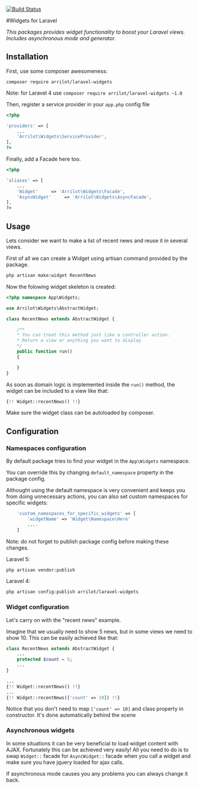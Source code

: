 [![Build Status](https://travis-ci.org/Arrilot/laravel-widgets.svg?branch=2.0)](https://travis-ci.org/Arrilot/laravel-widgets)

#Widgets for Laravel

*This packages provides widget functionality to boost your Laravel views. Includes asynchronous mode and generator.*

## Installation

First, use some composer awesomeness:

```composer require arrilot/laravel-widgets```

Note: for Laravel 4 use  ```composer require arrilot/laravel-widgets ~1.0```

Then, register a service provider in your `app.php` config file

```php
<?php

'providers' => [
    ...
    'Arrilot\Widgets\ServiceProvider',
],
?>
```

Finally, add a Facade here too.

```php
<?php

'aliases' => [
    ...
    'Widget'     => 'Arrilot\Widgets\Facade',
    'AsyncWidget'     => 'Arrilot\Widgets\AsyncFacade',
],
?>
```

## Usage

Lets consider we want to make a list of recent news and reuse it in several views.

First of all we can create a Widget using artisan command provided by the package.
```bash
php artisan make:widget RecentNews
```

Now the folowing widget skeleton is created:
```php
<?php namespace App\Widgets;

use Arrilot\Widgets\AbstractWidget;

class RecentNews extends AbstractWidget {

    /**
    * You can treat this method just like a controller action.
    * Return a view or anything you want to display
    */
	public function run()
	{

	}
}
```

As soon as domain logic is implemented inside the `run()` method, the widget can be included to a view like that:
```php
{!! Widget::recentNews() !!}
```
Make sure the widget class can be autoloaded by composer.

## Configuration

### Namespaces configuration
By default package tries to find your widget in the ```App\Widgets``` namespace.

You can override this by changing `default_namespace` property in the package config.

Althought using the default namespace is very convenient and keeps you from doing unnecessary actions, you can also set custom namespaces for specific widgets:
```php
    'custom_namespaces_for_specific_widgets' => [
        'widgetName' => 'Widget\Namespace\Here'
        ....
    ]
```

Note: do not forget to publish package config before making these changes.

Laravel 5:
```bash
php artisan vendor:publish
```

Laravel 4:
```bash
php artisan config:publish arrilot/laravel-widgets
```

### Widget configuration

Let's carry on with the "recent news" example.

Imagine that we usually need to show 5 news, but in some views we need to show 10.
This can be easily achieved like that:

```php
class RecentNews extends AbstractWidget {
    ...
    protected $count = 5;
    ...
}

...
{!! Widget::recentNews() !!}
...
{!! Widget::recentNews(['count' => 10]) !!}
```
Notice that you don't need to map `['count' => 10]` and class property in constructor. It's done automatically behind the scene

### Asynchronous widgets

In some situations it can be very beneficial to load widget content with AJAX.
Fortunately this can be achieved very easily!
All you need to do is to swap `Widget::` facade for `AsyncWidget::` facade when you call a widget and make sure you have jquery loaded for ajax calls.

If asynchronous mode causes you any problems you can always change it back.

